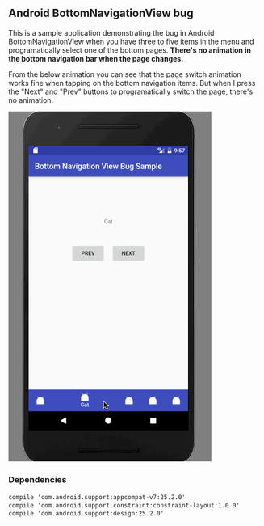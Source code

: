 ## Android BottomNavigationView bug
This is a sample application demonstrating the bug in Android BottomNavigationView when you have three to five items in the menu and programatically select one of the bottom pages. **There's no animation in the bottom navigation bar when the page changes.**

From the below animation you can see that the page switch animation works fine when tapping on the bottom navigation items. But when I press the "Next" and "Prev" buttons to programatically switch the page, there's no animation. 

![gif](https://raw.githubusercontent.com/kypeli/AndroidBottomNavigationBarBug/master/BottomNavigationBarBug.gif "")

### Dependencies 
```
compile 'com.android.support:appcompat-v7:25.2.0'
compile 'com.android.support.constraint:constraint-layout:1.0.0'
compile 'com.android.support:design:25.2.0'
```
  